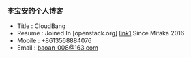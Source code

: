 ### 李宝安的个人博客
* Title : CloudBang
* Resume : Joined In [openstack.org] [link1] Since Mitaka 2016
* Mobile : +8613568884076
* Email : baoan_008@163.com

[link1]: http://openstack.org "Openstack Org ..."